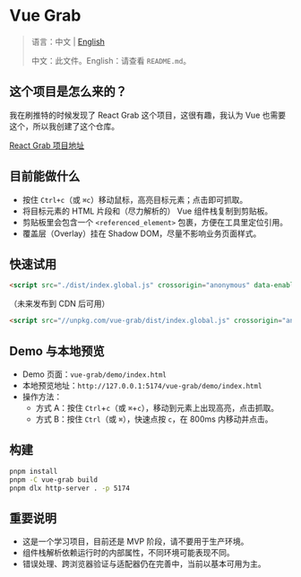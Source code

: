 # Vue Grab

> 语言：中文 | [English](README.md)
> 
> 中文：此文件。English：请查看 `README.md`。

## 这个项目是怎么来的？

我在刷推特的时候发现了 React Grab 这个项目，这很有趣，我认为 Vue 也需要这个，所以我创建了这个仓库。

[React Grab 项目地址](https://github.com/aidenybai/react-grab)

## 目前能做什么

- 按住 `Ctrl+c`（或 `⌘c`）移动鼠标，高亮目标元素；点击即可抓取。
- 将目标元素的 HTML 片段和（尽力解析的） Vue 组件栈复制到剪贴板。
- 剪贴板里会包含一个 `<referenced_element>` 包裹，方便在工具里定位引用。
- 覆盖层（Overlay）挂在 Shadow DOM，尽量不影响业务页面样式。

## 快速试用

```html
<script src="./dist/index.global.js" crossorigin="anonymous" data-enabled="true"></script>
```

（未来发布到 CDN 后可用）

```html
<script src="//unpkg.com/vue-grab/dist/index.global.js" crossorigin="anonymous" data-enabled="true"></script>
```

## Demo 与本地预览

- Demo 页面：`vue-grab/demo/index.html`
- 本地预览地址：`http://127.0.0.1:5174/vue-grab/demo/index.html`
- 操作方法：
  - 方式 A：按住 `Ctrl`+`c`（或 `⌘`+`c`），移动到元素上出现高亮，点击抓取。
  - 方式 B：按住 `Ctrl`（或 `⌘`），快速点按 `c`，在 800ms 内移动并点击。

## 构建

```bash
pnpm install
pnpm -C vue-grab build
pnpm dlx http-server . -p 5174
```

## 重要说明

- 这是一个学习项目，目前还是 MVP 阶段，请不要用于生产环境。
- 组件栈解析依赖运行时的内部属性，不同环境可能表现不同。
- 错误处理、跨浏览器验证与适配器仍在完善中，当前以基本可用为主。